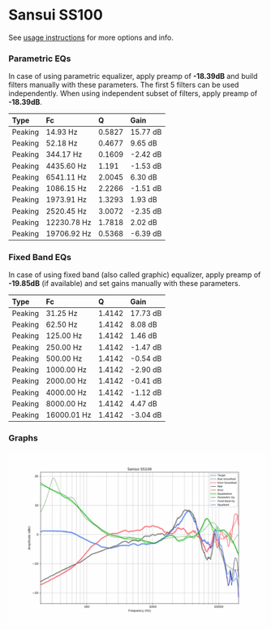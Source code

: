 # Sansui SS100
See [usage instructions](https://github.com/jaakkopasanen/AutoEq#usage) for more options and info.

### Parametric EQs
In case of using parametric equalizer, apply preamp of **-18.39dB** and build filters manually
with these parameters. The first 5 filters can be used independently.
When using independent subset of filters, apply preamp of **-18.39dB**.

| Type    | Fc          |      Q | Gain     |
|:--------|:------------|:-------|:---------|
| Peaking | 14.93 Hz    | 0.5827 | 15.77 dB |
| Peaking | 52.18 Hz    | 0.4677 | 9.65 dB  |
| Peaking | 344.17 Hz   | 0.1609 | -2.42 dB |
| Peaking | 4435.60 Hz  | 1.191  | -1.53 dB |
| Peaking | 6541.11 Hz  | 2.0045 | 6.30 dB  |
| Peaking | 1086.15 Hz  | 2.2266 | -1.51 dB |
| Peaking | 1973.91 Hz  | 1.3293 | 1.93 dB  |
| Peaking | 2520.45 Hz  | 3.0072 | -2.35 dB |
| Peaking | 12230.78 Hz | 1.7818 | 2.02 dB  |
| Peaking | 19706.92 Hz | 0.5368 | -6.39 dB |

### Fixed Band EQs
In case of using fixed band (also called graphic) equalizer, apply preamp of **-19.85dB**
(if available) and set gains manually with these parameters.

| Type    | Fc          |      Q | Gain     |
|:--------|:------------|:-------|:---------|
| Peaking | 31.25 Hz    | 1.4142 | 17.73 dB |
| Peaking | 62.50 Hz    | 1.4142 | 8.08 dB  |
| Peaking | 125.00 Hz   | 1.4142 | 1.46 dB  |
| Peaking | 250.00 Hz   | 1.4142 | -1.47 dB |
| Peaking | 500.00 Hz   | 1.4142 | -0.54 dB |
| Peaking | 1000.00 Hz  | 1.4142 | -2.90 dB |
| Peaking | 2000.00 Hz  | 1.4142 | -0.41 dB |
| Peaking | 4000.00 Hz  | 1.4142 | -1.12 dB |
| Peaking | 8000.00 Hz  | 1.4142 | 4.47 dB  |
| Peaking | 16000.01 Hz | 1.4142 | -3.04 dB |

### Graphs
![](./Sansui%20SS100.png)